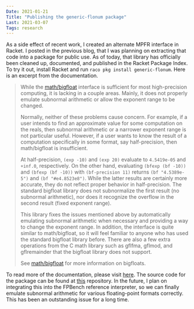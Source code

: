 ```yaml
---
Date: 2021-01-21
Title: "Publishing the generic-flonum package"
Last: 2021-03-07
Tags: research
---
```


As a side effect of recent work, I created an alternate MPFR interface in Racket. I posted in the previous blog, that I was planning on extracting that code into a package for public use. As of today, that library has officially been cleaned up, documented, and published in the Racket Package Index. To try it out, install Racket and run `raco pkg install generic-flonum`. Here is an excerpt from the documentation.

> While the [math/bigfloat](https://docs.racket-lang.org/math/bigfloat.html) interface is sufficient for most high-precision computing, it is lacking in a couple areas. Mainly, it does not properly emulate subnormal arithmetic or allow the exponent range to be changed.
> 
> Normally, neither of these problems cause concern. For example, if a user intends to find an approximate value for some computation on the reals, then subnormal arithmetic or a narrower exponent range is not particular useful. However, if a user wants to know the result of a computation specifically in some format, say half-precision, then math/bigfloat is insufficient.
> 
> At half-precision, `(exp -10)` and `(exp 20)` evaluate to `4.5419e-05` and `+inf.0`, respectively. On the other hand, evaluating `(bfexp (bf -10))` and `(bfexp (bf -10))` with `(bf-precision 11)` returns `(bf "4.5389e-5")` and `(bf "#e4.8523e8")`. While the latter results are certainly more accurate, they do not reflect proper behavior in half-precision. The standard bigfloat library does not subnormalize the first result (no subnormal arithmetic), nor does it recognize the overflow in the second result (fixed exponent range).
> 
> This library fixes the issues mentioned above by automatically emulating subnormal arithmetic when necessary and providing a way to change the exponent range. In addition, the interface is quite similar to math/bigfloat, so it will feel familiar to anyone who has used the standard bigfloat library before. There are also a few extra operations from the C math library such as gflfma, gflmod, and gflremainder that the bigfloat library does not support.
> 
> See [math/bigfloat](https://docs.racket-lang.org/math/bigfloat.html) for more information on bigfloats.

To read more of the documentation, please visit [here](https://docs.racket-lang.org/generic-flonum/index.html). The source code for the package can be found at [this](https://github.com/bksaiki/generic-flonum) repository. In the future, I plan on integrating this into the FPBench reference interpreter, so we can finally emulate subnormal arithmetic for various floating-point formats correctly. This has been an outstanding issue for a long time.
